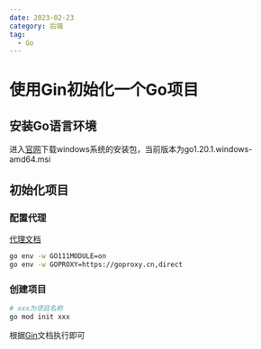 ```yaml
---
date: 2023-02-23
category: 后端
tag:
  - Go
---
```



# 使用Gin初始化一个Go项目

## 安装Go语言环境

进入[官网](https://golang.google.cn/dl/)下载windows系统的安装包，当前版本为go1.20.1.windows-amd64.msi

## 初始化项目

### 配置代理

[代理文档](https://goproxy.cn/)

```sh
go env -w GO111MODULE=on
go env -w GOPROXY=https://goproxy.cn,direct
```

### 创建项目

```sh
# xxx为项目名称
go mod init xxx
```

根据[Gin](https://gin-gonic.com/zh-cn/docs/quickstart/)文档执行即可
